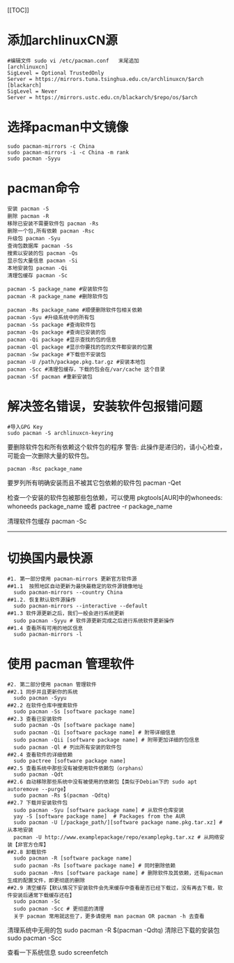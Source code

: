 [[TOC]]

# 添加archlinuxCN源
```
#编辑文件 sudo vi /etc/pacman.conf   末尾追加
[archlinuxcn]
SigLevel = Optional TrustedOnly
Server = https://mirrors.tuna.tsinghua.edu.cn/archlinuxcn/$arch
[blackarch]
SigLevel = Never
Server = https://mirrors.ustc.edu.cn/blackarch/$repo/os/$arch
```
# 选择pacman中文镜像
```
sudo pacman-mirrors -c China​
sudo pacman-mirrors -i -c China -m rank
sudo pacman -Syyu
```
# pacman命令
```
安装 pacman -S
删除 pacman -R 
移除已安装不需要软件包 pacman -Rs 
删除一个包,所有依赖 pacman -Rsc 
升级包 pacman -Syu 
查询包数据库 pacman -Ss 
搜索以安装的包 pacman -Qs 
显示包大量信息 pacman -Si 
本地安装包 pacman -Qi 
清理包缓存 pacman -Sc

pacman -S package_name #安装软件包
pacman -R package_name #删除软件包

pacman -Rs package_name #顺便删除软件包相关依赖
pacman -Syu #升级系统中的所有包
pacman -Ss package #查询软件包
pacman -Qs package #查询已安装的包
pacman -Qi package #显示查找的包的信息
pacman -Ql package #显示你要找的包的文件都安装的位置
pacman -Sw package #下载但不安装包
pacman -U /path/package.pkg.tar.gz #安装本地包
pacman -Scc #清理包缓存，下载的包会在/var/cache 这个目录
pacman -Sf pacman #重新安装包

```
# 解决签名错误，安装软件包报错问题
```
#导入GPG Key
sudo pacman -S archlinuxcn-keyring
```


要删除软件包和所有依赖这个软件包的程序
警告: 此操作是递归的，请小心检查，可能会一次删除大量的软件包。
```
pacman -Rsc package_name
```

要罗列所有明确安装而且不被其它包依赖的软件包
pacman -Qet

检查一个安装的软件包被那些包依赖，可以使用 pkgtools[AUR]中的whoneeds:
whoneeds package_name
或者
pactree -r package_name

清理软件包缓存
pacman -Sc


---

# 切换国内最快源
```
#1. 第一部分使用 pacman-mirrors 更新官方软件源
##1.1  按照地区自动更新为最快最稳定的软件源镜像地址
  sudo pacman-mirrors --country China
##1.2. 恢复默认软件源操作
  sudo pacman-mirrors --interactive --default
##1.3 软件源更新之后，我们一般会进行系统更新
  sudo pacman -Syyu # 软件源更新完成之后进行系统软件更新操作
##1.4 查看所有可用的地区信息
  sudo pacman-mirrors -l
```

# 使用 pacman 管理软件
```
#2. 第二部分使用 pacman 管理软件
##2.1 同步并且更新你的系统
  sudo pacman -Syyu
##2.2 在软件仓库中搜索软件
  sudo pacman -Ss [software package name]
##2.3 查看已安装软件
  sudo pacman -Qs [software package name]
  sudo pacman -Qi [software package name] # 附带详细信息
  sudo pacman -Qii [software package name] # 附带更加详细的包信息
  sudo pacman -Ql # 列出所有安装的软件包
##2.4 查看软件的详细依赖
  sudo pactree [software package name]
##2.5 查看系统中那些没有被使用软件依赖包（orphans）
  sudo pacman -Qdt
##2.6 自动移除那些系统中没有被使用的依赖包【类似于Debian下的 sudo apt autoremove --purge】
  sudo pacman -Rs $(pacman -Qdtq)
##2.7 下载并安装软件包
  sudo pacman -Syu [software package name] # 从软件仓库安装
  yay -S [software package name]  # Packages from the AUR
  sudo pacman -U [/package_path/][software package name.pkg.tar.xz] # 从本地安装
  pacman -U http://www.examplepackage/repo/examplepkg.tar.xz # 从网络安装【非官方仓库】
##2.8 卸载软件
  sudo pacman -R [software package name] 
  sudo pacman -Rs [software package name] # 同时删除依赖
  sudo pacman -Rns [software package name] # 删除软件及其依赖，还有pacman生成的配置文件，即更彻底的删除
##2.9 清空缓存【默认情况下安装软件会先来缓存中查看是否已经下载过，没有再去下载，软件安装后通常下载缓存还在】
  sudo pacman -Sc
  sudo pacman -Scc # 更彻底的清理
  关于 pacman 常用就这些了，更多请使用 man pacman OR pacman -h 去查看
```



清理系统中无用的包
sudo pacman -R $(pacman -Qdtq)
清除已下载的安装包
sudo pacman -Scc

查看一下系统信息
sudo screenfetch